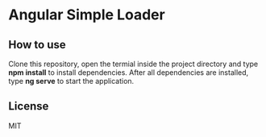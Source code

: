 # Angular Simple Loader

## How to use
Clone this repository, open the termial inside the project directory and type **npm install** to install dependencies.
After all dependencies are installed, type **ng serve** to start the application.

## License
MIT
